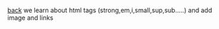 [back](../README.md)
we learn about html tags (strong,em,i,small,sup,sub.....)
and add image and links 